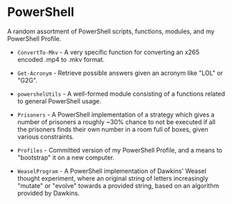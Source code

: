 # PowerShell

A random assortment of PowerShell scripts, functions, modules, and my PowerShell Profile.

* `ConvertTo-Mkv` - A very specific function for converting an x265 encoded .mp4 to .mkv format.

* `Get-Acronym` - Retrieve possible answers given an acronym like "LOL" or "G2G". 

* `powershelUtils` - A well-formed module consisting of a functions related to general PowerShell usage.

* `Prisoners` - A PowerShell implementation of a strategy which gives a number of prisoners a roughly ~30% chance to not be executed if all the prisoners finds their own number in a room full of boxes, given various constraints. 

* `Profiles` - Committed version of my PowerShell Profile, and a means to "bootstrap" it on a new computer.

* `WeaselProgram` - A PowerShell implementation of Dawkins' Weasel thought experiment, where an original string of letters increasingly "mutate" or "evolve" towards a provided string, based on an algorithm provided by Dawkins.  